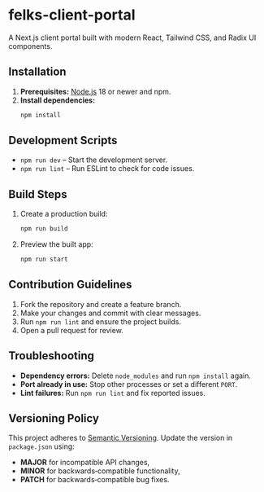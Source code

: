 # felks-client-portal

A Next.js client portal built with modern React, Tailwind CSS, and Radix UI components.

## Installation

1. **Prerequisites:** [Node.js](https://nodejs.org/) 18 or newer and npm.
2. **Install dependencies:**
   ```bash
   npm install
   ```

## Development Scripts

- `npm run dev` – Start the development server.
- `npm run lint` – Run ESLint to check for code issues.

## Build Steps

1. Create a production build:
   ```bash
   npm run build
   ```
2. Preview the built app:
   ```bash
   npm run start
   ```

## Contribution Guidelines

1. Fork the repository and create a feature branch.
2. Make your changes and commit with clear messages.
3. Run `npm run lint` and ensure the project builds.
4. Open a pull request for review.

## Troubleshooting

- **Dependency errors:** Delete `node_modules` and run `npm install` again.
- **Port already in use:** Stop other processes or set a different `PORT`.
- **Lint failures:** Run `npm run lint` and fix reported issues.

## Versioning Policy

This project adheres to [Semantic Versioning](https://semver.org/). Update the version in `package.json` using:
- **MAJOR** for incompatible API changes,
- **MINOR** for backwards‑compatible functionality,
- **PATCH** for backwards‑compatible bug fixes.
